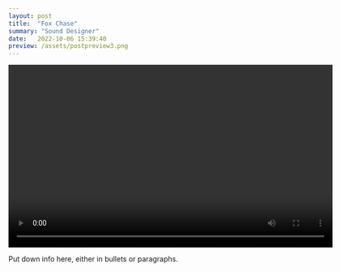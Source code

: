 ```yaml
---
layout: post
title:  "Fox Chase"
summary: "Sound Designer"
date:   2022-10-06 15:39:40
preview: /assets/postpreview3.png
---
```


<video width="640" height="360" controls>
  <source src="/assets/video3.mp4" type="video/mp4">
</video>

Put down info here, either in bullets or paragraphs.